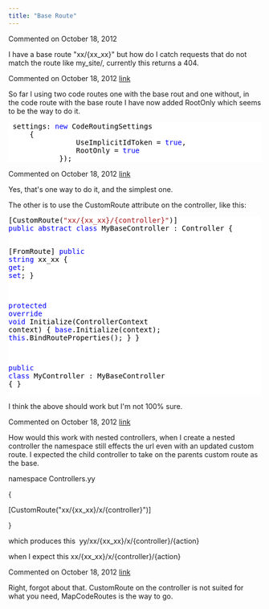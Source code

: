 ```yaml
---
title: "Base Route"
---
```

<div id="post929117" class="discussion-comment op">
   <div class="discussion-header">Commented on 
      <time datetime="2012-10-18T18:32:31.283-07:00" title="2012-10-18T18:32:31.283-07:00">October 18, 2012</time>
   </div>
   <div class="discussion-message">
<p>I have a base route &quot;xx/{xx_xx}&quot; but how do I catch requests that do not match the route like my_site/, currently this returns a 404.&nbsp;</p>
</div>
</div>
<div id="post929120" class="discussion-comment">
   <div class="discussion-header">Commented on 
      <time datetime="2012-10-18T18:42:43.433-07:00" title="2012-10-18T18:42:43.433-07:00">October 18, 2012</time> <a href="#post929120" class="post-link">link</a></div>
   <div class="discussion-message">
<p>So far I using two code routes one with the base rout and one without, in the code route with the base route I have now added RootOnly which seems to be the way to do it.</p>
<div style="color:black; background-color:white">
<pre> settings: <span style="color:blue">new</span> CodeRoutingSettings
     {
                UseImplicitIdToken = <span style="color:blue">true</span>,
                RootOnly = <span style="color:blue">true</span>
            });
</pre>
</div>
</div>
</div>
<div id="post929121" class="discussion-comment">
   <div class="discussion-header">Commented on 
      <time datetime="2012-10-18T18:52:22.357-07:00" title="2012-10-18T18:52:22.357-07:00">October 18, 2012</time> <a href="#post929121" class="post-link">link</a></div>
   <div class="discussion-message"><p>Yes, that's one way to do it, and the simplest one.</p>
<p>The other is to use the CustomRoute attribute on the controller, like this:</p>
<p>
<div style="color: black; background-color: white;">
<pre>[CustomRoute(<span style="color: #a31515;">"xx/{xx_xx}/{controller}"</span>)]
<span style="color: blue;">public</span> <span style="color: blue;">abstract</span> <span style="color: blue;">class</span> MyBaseController : Controller {

   [FromRoute]
   <span style="color: blue;">public</span> <span style="color: blue;">string</span> xx_xx { <span style="color: blue;">get</span>; <span style="color: blue;">set</span>; }

   <span style="color: blue;">protected</span> <span style="color: blue;">override</span> <span style="color: blue;">void</span> Initialize(ControllerContext context) {
      <span style="color: blue;">base</span>.Initialize(context);
      <span style="color: blue;">this</span>.BindRouteProperties();
   }
}

<span style="color: blue;">public</span> <span style="color: blue;">class</span> MyController : MyBaseController { }
</pre>
</div>
I think the above should work but I'm not 100% sure.</p></div>
</div>
<div id="post929148" class="discussion-comment">
   <div class="discussion-header">Commented on 
      <time datetime="2012-10-18T20:42:49.593-07:00" title="2012-10-18T20:42:49.593-07:00">October 18, 2012</time> <a href="#post929148" class="post-link">link</a></div>
   <div class="discussion-message"><p>How would this work with nested controllers, when I create a nested controller the namespace still effects the url even with an updated custom route. I expected the child controller to take on the parents custom route as the base.</p>
<p>namespace Controllers.yy</p>
<p>{</p>
<p>[CustomRoute("xx/{xx_xx}/x/{controller}")]</p>
<p>}</p>
<p>which produces this &nbsp;yy/xx/{xx_xx}/x/{controller}/{action}</p>
<p>when I expect this&nbsp;xx/{xx_xx}/x/{controller}/{action}</p></div>
</div>
<div id="post929164" class="discussion-comment">
   <div class="discussion-header">Commented on 
      <time datetime="2012-10-18T21:25:43.297-07:00" title="2012-10-18T21:25:43.297-07:00">October 18, 2012</time> <a href="#post929164" class="post-link">link</a></div>
   <div class="discussion-message"><p>Right, forgot about that.&nbsp;<span>CustomRoute on the controller is not suited for what you need, MapCodeRoutes is the way to go.</span></p></div>
</div>